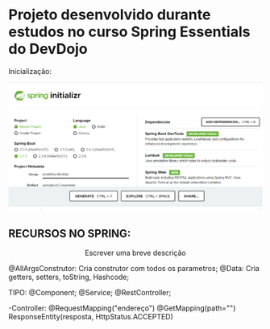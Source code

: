 # Projeto desenvolvido durante estudos no curso Spring Essentials do DevDojo

Inicialização:

![](https://github.com/leonardomartins92/SpringBoot-DevDojo/blob/master/src/main/resources/static/Spring.png)


<h2>RECURSOS NO SPRING:</h2>


<p align="center">Escrever uma breve descrição</p>
@AllArgsConstrutor: Cria construtor com todos os parametros;
@Data: Cria getters, setters, toString, Hashcode;

TIPO:
@Component;
@Service;
@RestController;

-Controller:
@RequestMapping("endereço")
@GetMapping(path="")
ResponseEntity(resposta, HttpStatus.ACCEPTED)
